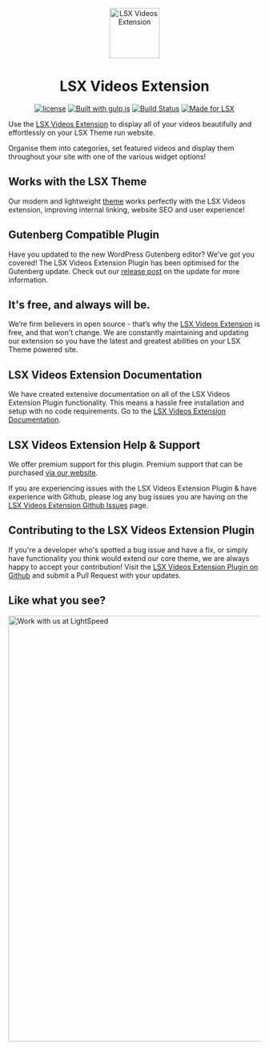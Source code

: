 <p align="center"><a target="_blank" href="https://lsx.lsdev.biz/"><img width="100px;" src="https://lsx.lsdev.biz/wp-content/uploads/2019/03/Video.svg" alt="LSX Videos Extension"></a>
</p>
<h1 align="center">LSX Videos Extension</h1>

<p align="center">
    <a href="https://www.gnu.org/licenses/gpl-3.0.en.html"><img src="https://poser.pugx.org/woocommerce/woocommerce/license" alt="license"></a>
    <a href="http://gulpjs.com/"><img src="https://img.shields.io/badge/built%20with-gulp.js-green.svg" alt="Built with gulp.js"></a> 
    <a href="https://travis-ci.org/lightspeeddevelopment/lsx-videos"><img src="https://travis-ci.org/lightspeeddevelopment/lsx-videos.svg?branch=master" alt="Build Status"></a>
    <a href="https://lsx.lsdev.biz/"><img src="https://lsx.lsdev.biz/wp-content/uploads/2019/06/Designed-for-LSX-Theme-blue.png" alt="Made for LSX"></a>
</p>

Use the [LSX Videos Extension](https://lsx.lsdev.biz/extensions/videos/) to display all of your videos beautifully and effortlessly on your LSX Theme run website.

Organise them into categories, set featured videos and display them throughout your site with one of the various widget options!

## Works with the LSX Theme
Our modern and lightweight [theme](https://lsx.lsdev.biz/) works perfectly with the LSX Videos extension, improving internal linking, website SEO and user experience! 

## Gutenberg Compatible Plugin
Have you updated to the new WordPress Gutenberg editor? We've got you covered! The LSX Videos Extension Plugin has been optimised for the Gutenberg update. Check out our [release post](https://lsx.lsdev.biz/lsx-blocks-available-on-wordpress-org/) on the update for more information.

## It's free, and always will be.
We’re firm believers in open source - that’s why the [LSX Videos Extension](https://lsx.lsdev.biz/extensions/videos/) is free, and that won't change. We are constantly maintaining and updating our extension so you have the latest and greatest abilities on your LSX Theme powered site. 

## LSX Videos Extension Documentation

We have created extensive documentation on all of the LSX Videos Extension Plugin functionality. This means a hassle free installation and setup with no code requirements. Go to the [LSX Videos Extension Documentation](https://lsx.lsdev.biz/documentation/lsx-videos/).

## LSX Videos Extension Help & Support

We offer premium support for this plugin. Premium support that can be purchased [via our website](https://www.lsdev.biz/services/support/).

If you are experiencing issues with the LSX Videos Extension Plugin & have experience with Github, please log any bug issues you are having on the [LSX Videos Extension Github Issues](https://github.com/lightspeeddevelopment/lsx-videos/issues/) page.

## Contributing to the LSX Videos Extension Plugin

If you're a developer who's spotted a bug issue and have a fix, or simply have functionality you think would extend our core theme, we are always happy to accept your contribution! Visit the [LSX Videos Extension Plugin on Github](https://github.com/lightspeeddevelopment/lsx-videos/) and submit a Pull Request with your updates.

## Like what you see?
<a href="https://www.lsdev.biz/contact/"><img src="https://www.lsdev.biz/wp-content/uploads/2020/02/work-with-lightspeed.png" width="850" alt="Work with us at LightSpeed"></a>

